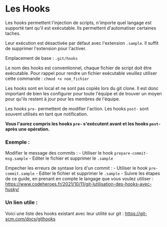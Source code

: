 # Les Hooks

Les hooks permettent l'injection de scripts, n'importe quel langage est supporté tant qu'il est exécutable. Ils permettent d'automatiser certaines taches.

Leur exécution est désactivée par défaut avec l'extension `.sample`. Il suffit de supprimer l'extension pour l'activer.

Emplacement de base : `.git/hooks`

Le nom des hooks est conventionnel, chaque fichier de script doit être exécutable. Pour rappel pour rendre un fichier exécutable veuillez utiliser cette commande : ````chmod +x nom_fichier````


Les hooks sont en local et ne sont pas copiés lors du git clone. Il est donc important de bien les configurer pour toute l'équipe et de trouver un moyen pour qu'ils restent à jour pour les membres de l'équipe.

Les hooks `pre-` permettent de modifier l'action.
Les hooks `post-` sont souvent utilisés en tant que notification.

**Vous l'aurez compris les hooks `pre-` s'exécutent avant et les hooks `post-` après une opération.**

### Exemple :

Modifier le message des commits :
    - Utiliser le hook `prepare-commit-msg.sample`
    - Editer le fichier et supprimer le `.sample`

Empecher les erreurs de syntaxe lors d'un commit : 
    - Utiliser le hook `pre-commit.sample`
    - Editer le fichier et supprimer le `.sample`
    - Suivre les étapes de ce guide, en prenant en compte le langage que vous voulez utiliser : https://www.codeheroes.fr/2021/10/11/git-lutilisation-des-hooks-avec-husky/

### Un lien utile :

Voici une liste des hooks existant avec leur utilité sur git : https://git-scm.com/docs/githooks
